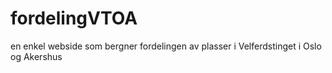 fordelingVTOA
=============

en enkel webside som bergner fordelingen av plasser i Velferdstinget i Oslo og Akershus
